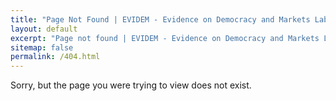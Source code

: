 ```yaml
---
title: "Page Not Found | EVIDEM - Evidence on Democracy and Markets Lab (Democracy and Markets Lab) | University of Münster and Aarhus University"
layout: default
excerpt: "Page not found | EVIDEM - Evidence on Democracy and Markets Lab (Democracy and Markets Lab) | University of Münster and Aarhus University"
sitemap: false
permalink: /404.html
---
```


Sorry, but the page you were trying to view does not exist.
